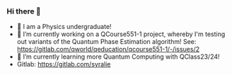 ### Hi there 👋

- 📖 I am a Physics undergraduate!
- 🔭 I’m currently working on a QCourse551-1 project, whereby I'm testing out variants of the Quantum Phase Estimation algorithm! See: https://gitlab.com/qworld/qeducation/qcourse551-1/-/issues/2
- 🌱 I’m currently learning more Quantum Computing with QClass23/24!
- Gitlab: https://gitlab.com/syralie
  
<!--
**syralie/syralie** is a ✨ _special_ ✨ repository because its `README.md` (this file) appears on your GitHub profile.

Here are some ideas to get you started:

- 🔭 I’m currently working on ...
- 🌱 I’m currently learning ...
- 👯 I’m looking to collaborate on ...
- 🤔 I’m looking for help with ...
- 💬 Ask me about ...
- 📫 How to reach me: ...
- 😄 Pronouns: ...
- ⚡ Fun fact: ...
-->
